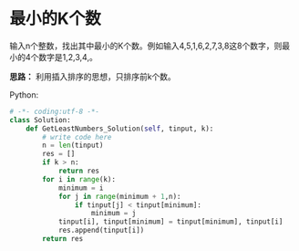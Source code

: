# 最小的K个数

输入n个整数，找出其中最小的K个数。例如输入4,5,1,6,2,7,3,8这8个数字，则最小的4个数字是1,2,3,4,。

**思路：**
利用插入排序的思想，只排序前k个数。

Python:
```python
# -*- coding:utf-8 -*-
class Solution:
    def GetLeastNumbers_Solution(self, tinput, k):
        # write code here
        n = len(tinput)
        res = []
        if k > n:
            return res
        for i in range(k):
            minimum = i
            for j in range(minimum + 1,n):
                if tinput[j] < tinput[minimum]:
                    minimum = j
            tinput[i], tinput[minimum] = tinput[minimum], tinput[i]
            res.append(tinput[i])
        return res
            
        
```
